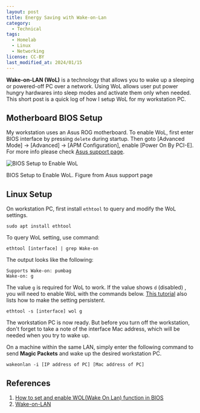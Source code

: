 ```yaml
---
layout: post
title: Energy Saving with Wake-on-Lan
category:
  - Technical
tags:
  - Homelab
  - Linux
  - Networking
license: CC-BY
last_modified_at: 2024/01/15
---
```


**Wake-on-LAN (WoL)** is a technology that allows you to wake up a sleeping or powered-off PC over a network. Using WoL allows user put power hungry hardwares into sleep modes and activate them only when needed. This short post is a quick log of how I setup WoL for my workstation PC. 

## Motherboard BIOS Setup

My workstation uses an Asus ROG motherboard. To enable WoL, first enter BIOS interface by pressing `delete` during startup. Then goto \[Advanced Mode\] ->  \[Advanced\] ->  \[APM Configuration\], enable \[Power On By PCI-E\]. For more info please check [Asus support page](https://www.asus.com/support/FAQ/1045950/).

<div class="card mb-3">
  <img class="card-img-top" src="https://i.postimg.cc/5NLnD26M/bios-wol.png" alt="BIOS Setup to Enable WoL">
  <div class="card-body">
    <p class="card-text text-start">BIOS Setup to Enable WoL. Figure from Asus support page</p>
  </div>
</div>

## Linux Setup

On workstation PC, first install `ethtool` to query and modify the WoL settings. 

```shell
sudo apt install ethtool
```

To query WoL setting, use command: 

```shell
ethtool [interface] | grep Wake-on
```

The output looks like the following:
```
Supports Wake-on: pumbag
Wake-on: g
```

The value `g` is required for WoL to work. If the value shows `d` (disabled) , you will need to enable WoL with the commands below. [This tutorial](https://wiki.archlinux.org/title/Wake-on-LAN) also lists how to make the setting persistent. 

```shell
ethtool -s [interface] wol g
```

The workstation PC is now ready. But before you turn off the workstation, don't forget to take a note of the interface Mac address, which will be needed when you try to wake up. 

On a machine within the same LAN, simply enter the following command to send **Magic Packets** and wake up the desired workstation PC. 

```shell
wakeonlan -i [IP address of PC] [Mac address of PC]
```

## References

 1. [How to set and enable WOL(Wake On Lan) function in BIOS](https://www.asus.com/support/FAQ/1045950/)
 2. [Wake-on-LAN](https://wiki.archlinux.org/title/Wake-on-LAN)

